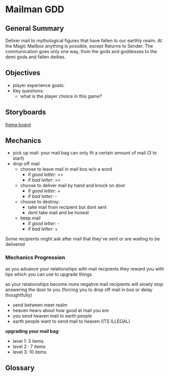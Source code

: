 # Mailman GDD

## General Summary

Deliver mail to mythological figures that have fallen to our earthly realm. At the Magic Mailbox anything is possible, except Returns to Sender. The communication goes only one way, from the gods and goddesses to the demi gods and fallen deities.

## Objectives

* player experience goals: 
* Key questions:
  * what is the player choice in this game?


## Storyboards

[figma board](https://www.figma.com/file/fJZIhj5K0chMUrN2d5bEaw/MAIL-MAN_todo?node-id=9%3A2)

## Mechanics

* pick up mail: your mail bag can only fit a certain amount of mail (3 to start)
* drop off mail
  * choose to leave mail in mail box w/o a word
    * if *good letter*: ==
    * if *bad letter*: ==
  * choose to deliver mail by hand and knock on door
    * if *good letter*: +
    * if *bad letter*: - 
  * choose to destroy: 
    * take mail from recipient but dont sent
    * dont take mail and be honest
  * keep mail
    * if *good letter*: -
    * if *bad letter*: +

Some recipients might ask after mail that they've sent or are waiting to be delivered
    
  ### Mechanics Progression

as you advance your relationships with mail recipients they reward you with tips which you can use to upgrade things

as your relationships become more negative mail recipients will slowly stop answering the door to you (forcing you to drop off mail in box or delay thoughtfully)

* send between meet realm
* heaven hears about how good at mail you are
* you send heaven mail to earth people
* earth people want to send mail to heaven (ITS ILLEGAL)

__upgrading your mail bag:__

* level 1: 3 items
* level 2 : 7 items
* level 3: 10 items

## Glossary

